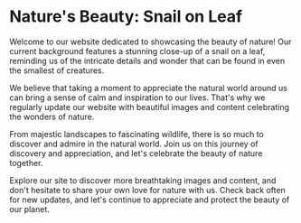 <!--font:Poppins-->

# Nature's Beauty: Snail on Leaf

Welcome to our website dedicated to showcasing the beauty of nature! Our current background features a stunning close-up of a snail on a leaf, reminding us of the intricate details and wonder that can be found in even the smallest of creatures.

We believe that taking a moment to appreciate the natural world around us can bring a sense of calm and inspiration to our lives. That's why we regularly update our website with beautiful images and content celebrating the wonders of nature.

From majestic landscapes to fascinating wildlife, there is so much to discover and admire in the natural world. Join us on this journey of discovery and appreciation, and let's celebrate the beauty of nature together.

Explore our site to discover more breathtaking images and content, and don't hesitate to share your own love for nature with us. Check back often for new updates, and let's continue to appreciate and protect the beauty of our planet.

<!--

Write me markdown content of website with wallpaper:

"A close-up of a snail on a leaf"

The header of the page should not be copy of the text but rather a real content of the website which is using this wallpaper.


---


# Nature's Beauty: A Close-Up of a Snail on a Leaf

Welcome to our website showcasing the beauty of nature! Our current wallpaper features a stunning close-up of a snail on a leaf. 

Take a moment to appreciate the intricate details of the snail's shell and the delicate veins of the leaf. This image reminds us of the beauty that can be found in even the smallest of creatures and objects.

We hope this wallpaper brings a sense of calm and appreciation for nature to your day. Check back regularly for more beautiful images and content celebrating the wonders of the natural world.


---


Heading is too long, rewrite whole content.


---


# Discover the Beauty of Nature with Our Snail on a Leaf Wallpaper

Welcome to our website dedicated to showcasing the beauty of nature! Our current wallpaper features a stunning close-up of a snail on a leaf. 

This image captures the intricate details of the snail's shell and the delicate veins of the leaf, reminding us of the beauty that can be found in even the smallest of creatures and objects.

We believe that taking a moment to appreciate the natural world around us can bring a sense of calm and wonder to our lives. That's why we regularly update our website with beautiful images and content celebrating the wonders of nature.

Whether you're looking for inspiration, relaxation, or simply a moment of appreciation, we invite you to explore our site and discover the beauty of nature with us. Check back often for new images and content, and don't hesitate to share your own love for nature with us.


---


Heading should not include word "wallpaper". The website should not be about the wallpaper itself, wallpaper is just a related background, rewrite whole content.


---


# Discover the Beauty of Nature: A Close-Up of a Snail on a Leaf

Welcome to our website dedicated to showcasing the beauty of nature! Our current background features a stunning close-up of a snail on a leaf, reminding us of the intricate details and wonder that can be found in even the smallest of creatures and objects.

We believe that taking a moment to appreciate the natural world around us can bring a sense of calm and inspiration to our lives. That's why we regularly update our website with beautiful images and content celebrating the wonders of nature.

Whether you're looking for inspiration, relaxation, or simply a moment of appreciation, we invite you to explore our site and discover the beauty of nature with us. From breathtaking landscapes to fascinating wildlife, there is so much to discover and admire in the natural world.

Join us on this journey of discovery and appreciation, and don't hesitate to share your own love for nature with us. Check back often for new images and content, and let's celebrate the beauty of nature together.


---


Heading is too long, rewrite whole content.


---


# Discover the Beauty of Nature: A Snail on a Leaf

Welcome to our website dedicated to showcasing the beauty of nature! Our current background features a stunning close-up of a snail on a leaf, reminding us of the intricate details and wonder that can be found in even the smallest of creatures.

We believe that taking a moment to appreciate the natural world around us can bring a sense of calm and inspiration to our lives. That's why we regularly update our website with beautiful images and content celebrating the wonders of nature.

From majestic landscapes to fascinating wildlife, there is so much to discover and admire in the natural world. Join us on this journey of discovery and appreciation, and let's celebrate the beauty of nature together.

Explore our site to discover more breathtaking images and content, and don't hesitate to share your own love for nature with us. Check back often for new updates, and let's continue to appreciate and protect the beauty of our planet.


---


Write me a Google font which is best fitting for the website.

Pick from the list:
- Roboto
- Raleway
- Orbitron
- Montserrat
- Futura
- Dancing Script
- Great Vibes
- Inter
- Alegreya
- Open Sans
- Lobster
- Barlow Condensed
- Playfair Display
- Poppins
- IBM Plex Sans
- Lato
- Exo 2


Write just the font name nothing else.


---


Poppins

-->
